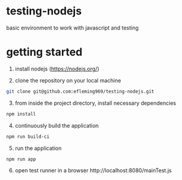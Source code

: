 # testing-nodejs

basic environment to work with javascript and testing

# getting started

1. install nodejs (https://nodejs.org/)

2. clone the repository on your local machine

``` sh
git clone git@github.com:efleming969/testing-nodejs.git
```

3. from inside the project directory, install necessary dependencies

``` sh
npm install 
```

4. continuously build the application

``` sh
npm run build-ci
```

5. run the application

``` sh
npm run app
```

6. open test runner in a browser http://localhost:8080/mainTest.js
